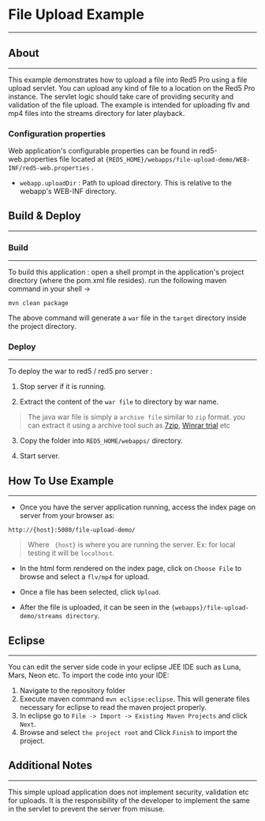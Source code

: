 # File Upload Example
---




## About
---



This example demonstrates how to upload a file into Red5 Pro using a file upload servlet. You can upload any kind of file to a location on the Red5 Pro instance.
The servlet logic should take care of providing security and validation of the file upload. The example is intended for uploading flv and mp4 files into the streams directory for later playback.


### Configuration properties

Web application's configurable properties can be found in red5-web.properties file located at `{RED5_HOME}/webapps/file-upload-demo/WEB-INF/red5-web.properties` .


* `webapp.uploadDir` : Path to upload directory. This is relative to the webapp's WEB-INF directory.


## Build & Deploy
---


### Build
---

To build this application : open a shell prompt in the application's project directory (where the pom.xml file resides). run the following maven command in your shell -> 

``` 
mvn clean package 

```

The above command will generate a `war` file in the `target` directory inside the project directory. 


### Deploy
---

To deploy the war to red5 / red5 pro server :

1. Stop server if it is running.

2. Extract the content of the `war file` to directory by war name. 

> The java war file is simply a `archive file` similar to `zip` format. you can extract it using a archive tool such as [7zip](#http://www.7-zip.org/), [Winrar trial](#http://www.rarlab.com/download.htm) etc

3. Copy the folder into `RED5_HOME/webapps/` directory.

4. Start server.


## How To Use Example
---


* Once you have the server application running, access the index page on server from your browser as:

``` 
http://{host}:5080/file-upload-demo/
```

> Where ` {host}`  is where you are running the server. Ex: for local testing it will be `localhost`.


* In the html form rendered on the index page, click on `Choose File` to browse and select a `flv/mp4` for upload.

* Once a file has been selected, click `Upload`.

* After the file is uploaded, it can be seen in the `{webapps}/file-upload-demo/streams directory`.



## Eclipse
---

You can edit the server side code in your eclipse JEE IDE such as Luna, Mars, Neon etc. To import the code into your IDE:

1. Navigate to the repository folder
2. Execute maven command `mvn eclipse:eclipse`. This will generate files necessary for eclipse to read the maven project properly.
3. In eclipse go to `File -> Import -> Existing Maven Projects` and click `Next`.
4. Browse and select `the project root` and Click `Finish` to import the project.



## Additional Notes
---

This simple upload application does not implement security, validation etc for uploads. It is the responsibility of the developer to implement the same in the servlet to prevent the server from misuse.




